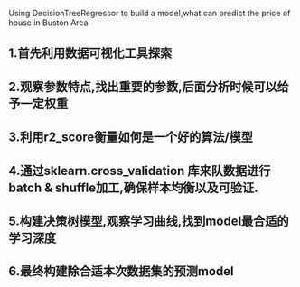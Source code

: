 Using DecisionTreeRegressor to build a model,what can predict the price of house in Buston Area 

## 1.首先利用数据可视化工具探索
## 2.观察参数特点,找出重要的参数,后面分析时候可以给予一定权重
## 3.利用r2_score衡量如何是一个好的算法/模型
## 4.通过sklearn.cross_validation 库来队数据进行batch & shuffle加工,确保样本均衡以及可验证.
## 5.构建决策树模型,观察学习曲线,找到model最合适的学习深度
## 6.最终构建除合适本次数据集的预测model
